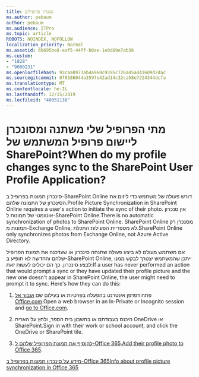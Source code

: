 ```yaml
---
title: סנכרון פרופילים
ms.author: pebaum
author: pebaum
ms.audience: ITPro
ms.topic: article
ROBOTS: NOINDEX, NOFOLLOW
localization_priority: Normal
ms.assetid: 6b695be8-eaf5-44ff-b0ae-1e0d89e7ab36
ms.custom:
- "1828"
- "9000231"
ms.openlocfilehash: 93caa0973ab4a960c9395c726a45a441609d2dac
ms.sourcegitcommit: 0f0186044a3597e42ad14c32ca58e7224344dcfa
ms.translationtype: MT
ms.contentlocale: he-IL
ms.lasthandoff: 12/15/2019
ms.locfileid: "40051138"
---
```

# <a name="when-do-my-profile-changes-sync-to-the-sharepoint-user-profile-application"></a><span data-ttu-id="948c7-102">מתי הפרופיל שלי משתנה ומסונכרן ליישום פרופיל המשתמש של SharePoint?</span><span class="sxs-lookup"><span data-stu-id="948c7-102">When do my profile changes sync to the SharePoint User Profile Application?</span></span>

<span data-ttu-id="948c7-103">סינכרון תמונות בפרופיל ב-SharePoint Online דורש פעולה של משתמש כדי ליזום את הסינכרון של התמונה שלהם.</span><span class="sxs-lookup"><span data-stu-id="948c7-103">Profile Picture Synchronization in SharePoint Online requires a user's action to initiate the sync of their photo.</span></span> <span data-ttu-id="948c7-104">אין סנכרון אוטומטי של תמונות ל-SharePoint Online.</span><span class="sxs-lookup"><span data-stu-id="948c7-104">There is no automatic synchronization of photos to SharePoint Online.</span></span> <span data-ttu-id="948c7-105">SharePoint Online מסנכרן רק תמונות מ-Exchange Online, לא מספריית הפעילות התכלת.</span><span class="sxs-lookup"><span data-stu-id="948c7-105">SharePoint Online only synchronizes photos from Exchange Online, not Azure Active Directory.</span></span>

<span data-ttu-id="948c7-106">אם משתמש מעולם לא ביצע פעולה שתנחה סינכרון או שעדכנה את תמונת הפרופיל שלהם והחדשה לא תופיע ב-SharePoint Online, ייתכן שהמשתמש יצטרך לבקש ממנו לבצע סינכרון. כך הם יכולים לעשות זאת:</span><span class="sxs-lookup"><span data-stu-id="948c7-106">If a user has never performed an action that would prompt a sync or they have updated their profile picture and the new one doesn't appear in SharePoint Online, the user might need to prompt it to sync. Here's how they can do this:</span></span>

1. <span data-ttu-id="948c7-107">פתח דפדפן אינטרנט בהפעלה בפרטיות או בעילום שם [ועבור אל Office.com](http://www.office.com/).</span><span class="sxs-lookup"><span data-stu-id="948c7-107">Open a web browser in an In-Private or Incognito session and [go to Office.com](http://www.office.com/).</span></span>

2. <span data-ttu-id="948c7-108">היכנס בעבודתם או בחשבון בית הספר, ולחץ על האריח OneDrive או SharePoint.</span><span class="sxs-lookup"><span data-stu-id="948c7-108">Sign in with their work or school account, and click the OneDrive or SharePoint tile.</span></span>

3. <span data-ttu-id="948c7-109">[להוסיף את תמונת הפרופיל שלהם ל-Office 365](https://support.office.com/article/Add-your-profile-photo-to-Office-365-2eaf93fd-b3f1-43b9-9cdc-bdcd548435b7).</span><span class="sxs-lookup"><span data-stu-id="948c7-109">[Add their profile photo to Office 365](https://support.office.com/article/Add-your-profile-photo-to-Office-365-2eaf93fd-b3f1-43b9-9cdc-bdcd548435b7).</span></span>

[<span data-ttu-id="948c7-110">מידע על סינכרון תמונות בפרופיל ב-Office 365</span><span class="sxs-lookup"><span data-stu-id="948c7-110">Info about profile picture synchronization in Office 365</span></span>](https://support.office.com/article/Information-about-user-profile-synchronization-in-SharePoint-Online-177eb196-5887-43c9-84c3-b98a43d35129)

